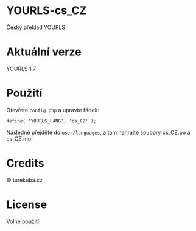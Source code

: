 # YOURLS-cs_CZ
Český překlad YOURLS

# Aktuální verze

YOURLS 1.7

# Použití

Otevřete `config.php` a upravte řádek:
```
define( 'YOURLS_LANG', 'cs_CZ' );
```
Následně přejděte do `user/languages`, a tam nahrajte soubory cs_CZ.po a cs_CZ.mo
# Credits

© turekuba.cz

# License

Volné použití
